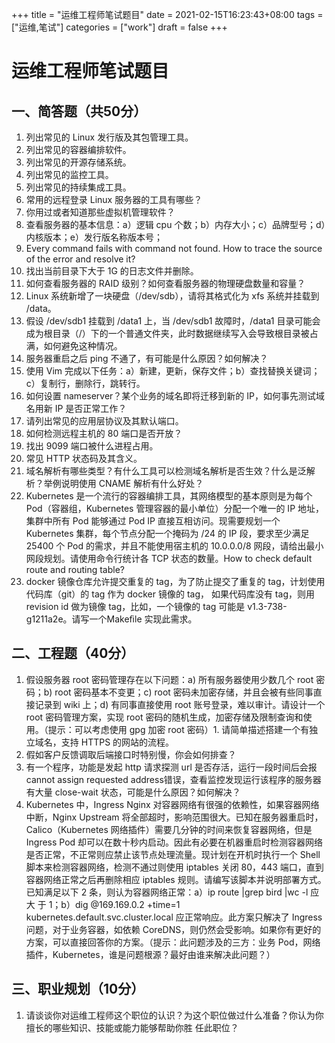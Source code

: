 +++
title = "运维工程师笔试题目"
date = 2021-02-15T16:23:43+08:00
tags = ["运维,笔试"]
categories = ["work"]
draft = false
+++

# 运维工程师笔试题目

## 一、简答题（共50分）

1. 列出常见的 Linux 发行版及其包管理工具。
1. 列出常见的容器编排软件。
1. 列出常见的开源存储系统。
1. 列出常见的监控工具。
1. 列出常见的持续集成工具。
1. 常用的远程登录 Linux 服务器的工具有哪些？
1. 你用过或者知道那些虚拟机管理软件？
1. 查看服务器的基本信息：a）逻辑 cpu 个数；b）内存大小；c）品牌型号；d）内核版本；e）发行版名称版本号；
1. Every command fails with command not found. How to trace the source of the error and resolve it?
1. 找出当前目录下大于 1G 的日志文件并删除。
1. 如何查看服务器的 RAID 级别？如何查看服务器的物理硬盘数量和容量？
1. Linux 系统新增了一块硬盘（/dev/sdb），请将其格式化为 xfs 系统并挂载到 /data。
1. 假设 /dev/sdb1 挂载到 /data1 上，当 /dev/sdb1 故障时，/data1 目录可能会成为根目录（/）下的一个普通文件夹，此时数据继续写入会导致根目录被占满，如何避免这种情况。
1. 服务器重启之后 ping 不通了，有可能是什么原因？如何解决？
1. 使用 Vim 完成以下任务：a）新建，更新，保存文件；b）查找替换关键词；c）复制行，删除行，跳转行。
1. 如何设置 nameserver？某个业务的域名即将迁移到新的 IP，如何事先测试域名用新 IP 是否正常工作？
1. 请列出常见的应用层协议及其默认端口。
1. 如何检测远程主机的 80 端口是否开放？
1. 找出 9099 端口被什么进程占用。
1. 常见 HTTP 状态码及其含义。
1. 域名解析有哪些类型？有什么工具可以检测域名解析是否生效？什么是泛解析？举例说明使用 CNAME 解析有什么好处？
1. Kubernetes 是一个流行的容器编排工具，其网络模型的基本原则是为每个  Pod（容器组，Kubernetes  管理容器的最小单位）分配一个唯一的 IP 地址，集群中所有 Pod 能够通过 Pod IP 直接互相访问。现需要规划一个 Kubernetes 集群，每个节点分配一个掩码为 /24 的 IP 段，要求至少满足 25400 个 Pod 的需求，并且不能使用宿主机的 10.0.0.0/8 网段，请给出最小网段规划。请使用命令行统计各 TCP 状态的数量。How to check default route and routing table?
1. docker 镜像仓库允许提交重复的 tag，为了防止提交了重复的 tag，计划使用代码库（git）的 tag 作为 docker 镜像的 tag， 如果代码库没有 tag，则用 revision id 做为镜像 tag，比如，一个镜像的 tag 可能是 v1.3-738-g1211a2e。请写一个Makeﬁle 实现此需求。

## 二、工程题（40分）

1. 假设服务器 root 密码管理存在以下问题：a) 所有服务器使用少数几个 root 密码；b) root 密码基本不变更；c) root 密码未加密存储，并且会被有些同事直接记录到 wiki 上；d) 有同事直接使用 root 账号登录，难以审计。请设计一个 root 密码管理方案，实现 root 密码的随机生成，加密存储及限制查询和使用。（提示：可以考虑使用 gpg 加密 root 密码）1. 请简单描述搭建一个有独立域名，支持 HTTPS 的网站的流程。
1. 假如客户反馈调取后端接口时特别慢，你会如何排查？
1. 有一个程序，功能是发起 http 请求探测 url 是否存活，运行一段时间后会报 cannot assign requested address错误，查看监控发现运行该程序的服务器有大量 close-wait 状态，可能是什么原因？如何解决？
1. Kubernetes 中，Ingress Nginx 对容器网络有很强的依赖性，如果容器网络中断，Nginx Upstream 将全部超时，影响范围很大。已知在服务器重启时，Calico（Kubernetes 网络插件）需要几分钟的时间来恢复容器网络，但是 Ingress  Pod 却可以在数十秒内启动。因此有必要在机器重启时检测容器网络是否正常，不正常则应禁止该节点处理流量。现计划在开机时执行一个 Shell 脚本来检测容器网络，检测不通过则使用 iptables 关闭 80，443 端口，直到容器网络正常之后再删除相应 iptables 规则。请编写该脚本并说明部署方式。已知满足以下 2 条，则认为容器网络正常：a）ip route |grep bird |wc -l 应 大 于 1；b）dig @169.169.0.2 +time=1 kubernetes.default.svc.cluster.local 应正常响应。此方案只解决了 Ingress 问题，对于业务容器，如依赖 CoreDNS，则仍然会受影响。如果你有更好的方案，可以直接回答你的方案。（提示：此问题涉及的三方：业务 Pod，网络插件，Kubernetes，谁是问题根源？最好由谁来解决此问题？）

## 三、职业规划（10分）
1. 请谈谈你对运维工程师这个职位的认识？为这个职位做过什么准备？你认为你擅长的哪些知识、技能或能力能够帮助你胜      任此职位？